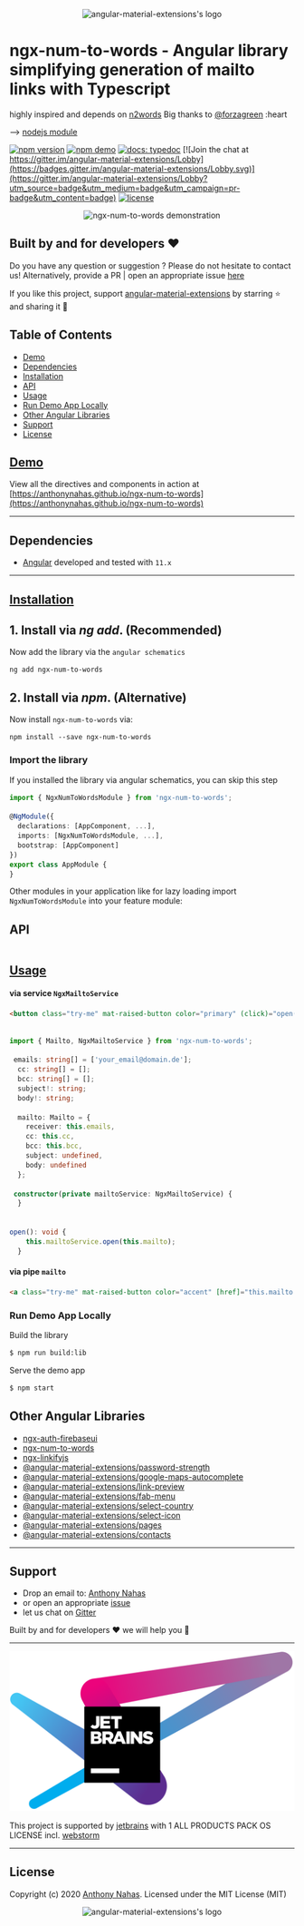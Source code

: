 <p align="center">
  <img alt="angular-material-extensions's logo"
   height="256px" width="256px" style="text-align: center;" 
   src="https://cdn.jsdelivr.net/gh/anthonynahas/ngx-num-to-words@master/assets/angular-material-extensions-logo.svg">
</p>

# ngx-num-to-words - Angular library simplifying generation of mailto links with Typescript

highly inspired and depends on [n2words](https://github.com/forzagreen/n2words)
Big thanks to [@forzagreen](https://github.com/forzagreen) :heart

--> [nodejs module](https://www.npmjs.com/package/n2words) 

[![npm version](https://badge.fury.io/js/ngx-num-to-words.svg)](https://badge.fury.io/js/ngx-num-to-words)
[![npm demo](https://img.shields.io/badge/demo-online-ed1c46.svg)](https://anthonynahas.github.io/ngx-num-to-words)
[![docs: typedoc](https://img.shields.io/badge/docs-typedoc-4D0080.svg)](https://anthonynahas.github.io/ngx-num-to-words/doc/index.html)
[![Join the chat at https://gitter.im/angular-material-extensions/Lobby](https://badges.gitter.im/angular-material-extensions/Lobby.svg)](https://gitter.im/angular-material-extensions/Lobby?utm_source=badge&utm_medium=badge&utm_campaign=pr-badge&utm_content=badge)
[![license](https://img.shields.io/github/license/anthonynahas/ngx-num-to-words.svg?style=flat-square)](https://github.com/AnthonyNahas/ngx-num-to-words/blob/master/LICENSE)


<p align="center">
  <img alt="ngx-num-to-words demonstration" style="text-align: center;"
   src="https://raw.githubusercontent.com/anthonynahas/ngx-num-to-words/HEAD/assets/ex1.png">
</p>



## Built by and for developers :heart:
Do you have any question or suggestion ? Please do not hesitate to contact us!
Alternatively, provide a PR | open an appropriate issue [here](https://github.com/angular-material-extensions/ngx-num-to-words/issues)

If you like this project, support [angular-material-extensions](https://github.com/angular-material-extensions) 
by starring :star: and sharing it :loudspeaker:

## Table of Contents
- [Demo](#demo)
- [Dependencies](#dependencies)
- [Installation](#installation)
- [API](#api)
- [Usage](#usage)
- [Run Demo App Locally](#run-demo-app-locally)
- [Other Angular Libraries](#other-angular-libraries)
- [Support](#support)
- [License](#license)

<a name="demo"/>

## [Demo](https://anthonynahas.github.io/ngx-num-to-words)

View all the directives and components in action at [https://anthonynahas.github.io/ngx-num-to-words](https://anthonynahas.github.io/ngx-num-to-words)

---

<a name="dependencies"/>

## Dependencies
* [Angular](https://angular.io) developed and tested with `11.x`

---

<a name="installation"/>

##  [Installation](https://anthonynahas.github.io/ngx-num-to-words/getting-started)

## 1. Install via *ng add*. (Recommended)


Now add the library via the `angular schematics`
```shell
ng add ngx-num-to-words
```

## 2. Install via *npm*. (Alternative) 

Now install `ngx-num-to-words` via:
```shell
npm install --save ngx-num-to-words
```


### Import the library

If you installed the library via angular schematics, you can skip this step


```typescript
import { NgxNumToWordsModule } from 'ngx-num-to-words'; 

@NgModule({
  declarations: [AppComponent, ...],
  imports: [NgxNumToWordsModule, ...],  
  bootstrap: [AppComponent]
})
export class AppModule {
}
```

Other modules in your application like for lazy loading import ` NgxNumToWordsModule ` into your feature module:


<a name="api"/>

## API


```typescript


```


<a name="usage"/>

## [Usage](https://anthonynahas.github.io/ngx-num-to-words)


#### via service `NgxMailtoService`


```html
<button class="try-me" mat-raised-button color="primary" (click)="open()">Try Me!</button>
```

```typescript

import { Mailto, NgxMailtoService } from 'ngx-num-to-words';

 emails: string[] = ['your_email@domain.de'];
  cc: string[] = [];
  bcc: string[] = [];
  subject!: string;
  body!: string;

  mailto: Mailto = {
    receiver: this.emails,
    cc: this.cc,
    bcc: this.bcc,
    subject: undefined,
    body: undefined
  };

 constructor(private mailtoService: NgxMailtoService) {
  }


open(): void {
    this.mailtoService.open(this.mailto);
  }

```


#### via pipe `mailto`

```html
<a class="try-me" mat-raised-button color="accent" [href]="this.mailto | mailto">Try me!</a>
```



<a name="run-demo-app-locally"/>

###  Run Demo App Locally

Build the library

```bash
$ npm run build:lib
```

Serve the demo app

```bash
$ npm start
```



## Other Angular Libraries
- [ngx-auth-firebaseui](https://github.com/AnthonyNahas/ngx-auth-firebaseui)
- [ngx-num-to-words](https://github.com/AnthonyNahas/ngx-num-to-words)
- [ngx-linkifyjs](https://github.com/AnthonyNahas/ngx-linkifyjs)
- [@angular-material-extensions/password-strength](https://github.com/angular-material-extensions/password-strength)
- [@angular-material-extensions/google-maps-autocomplete](https://github.com/angular-material-extensions/google-maps-autocomplete)
- [@angular-material-extensions/link-preview](https://github.com/angular-material-extensions/link-preview)
- [@angular-material-extensions/fab-menu](https://github.com/angular-material-extensions/fab-menu)
- [@angular-material-extensions/select-country](https://github.com/angular-material-extensions/select-country)
- [@angular-material-extensions/select-icon](https://github.com/angular-material-extensions/select-icon)
- [@angular-material-extensions/pages](https://github.com/angular-material-extensions/pages)
- [@angular-material-extensions/contacts](https://github.com/angular-material-extensions/contacts)
---

<a name="support"/>

## Support
+ Drop an email to: [Anthony Nahas](mailto:anthony.na@hotmail.de)
+ or open an appropriate [issue](https://github.com/angular-material-extensions/ngx-num-to-words/issues)
+ let us chat on [Gitter](https://gitter.im/angular-material-extensions/Lobby)
 
 Built by and for developers :heart: we will help you :punch:

---

![jetbrains logo](https://raw.githubusercontent.com/anthonynahas/ngx-num-to-words/HEAD/assets/jetbrains-variant-4_logos/jetbrains-variant-4.png)

This project is supported by [jetbrains](https://www.jetbrains.com/) with 1 ALL PRODUCTS PACK OS LICENSE incl. [webstorm](https://www.jetbrains.com/webstorm)

---

<a name="license"/>

## License

Copyright (c) 2020 [Anthony Nahas](https://github.com/AnthonyNahas). Licensed under the MIT License (MIT) <p align="center">
                                                                                                            <img alt="angular-material-extensions's logo"
                                                                                                             height="92px" width="92px" style="text-align: center;" 
                                                                                                             src="https://cdn.jsdelivr.net/gh/anthonynahas/ngx-num-to-words@master/assets/badge_made-in-germany.svg">
                                                                                                          </p>

